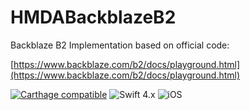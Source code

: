 # HMDABackblazeB2

Backblaze B2 Implementation based on official code:

[https://www.backblaze.com/b2/docs/playground.html](https://www.backblaze.com/b2/docs/playground.html)

[![Carthage compatible](https://img.shields.io/badge/Carthage-compatible-4BC51D.svg?style=flat)](https://github.com/Carthage/Carthage)
![Swift 4.x](https://img.shields.io/badge/swift-4.x-orange.svg?style=flat)
![iOS](https://img.shields.io/badge/platform-ios-lightgrey.svg?style=flat)


